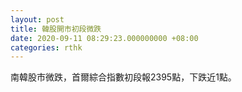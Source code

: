 ```yaml
---
layout: post
title: 韓股開市初段微跌
date: 2020-09-11 08:29:23.000000000 +08:00
categories: rthk
---
```


南韓股市微跌，首爾綜合指數初段報2395點，下跌近1點。
